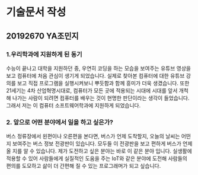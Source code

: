 # 기술문서 작성  

## 20192670 YA조민지

### 1.우리학과에 지원하게 된 동기  

수능이 끝나고 대학을 지원하던 중, 우연히 코딩을 하는 모습을 보여주는 유튜브 영상을 보고 컴퓨터에 처음 관심이 생기게 되었습니다. 실제로 찾아본 컴퓨터에 대한 유튜브 강의를 보고 직접 프로그램을 실행시켜보니 뿌듯함과 함께 흥미가 더욱 생겼습니다. 또한 21세기는 4차 산업혁명시대로, 컴퓨터가 모든 곳에 적용되는 시대에 시대를 앞서 개척해 나가는 사람이 되려면 컴퓨터를 배우는 것이 현명한 판단이라는 생각이 들었습니다. 그래서 저는 이 컴퓨터 소프트웨어학과에 지원하게 되었습니다.

### 2. 앞으로 어떤 분야에서 일을 하고 싶은가?

버스 정류장에서 왼편이나 오른편을 본다면, 버스가 언제 도착할지, 오늘의 날씨는 어떤지 보여주는 버스 정보 전광판이 있습니다. 모두들 이 전광판을 보고 편하게 버스가 언제 올 지를 알 수 있습니다. 제가 도전하고 싶은 분야는 바로 이 같은 분야 입니다. 실생활에 적용할 수 있어 사람들에게 실질적인 도움을 주는 IoT와 같은 분야에 도전해 사람들의 편의를 도모하고 삶이 더 간편해 질 수 있는 프로그래머가 되고 싶습니다.
